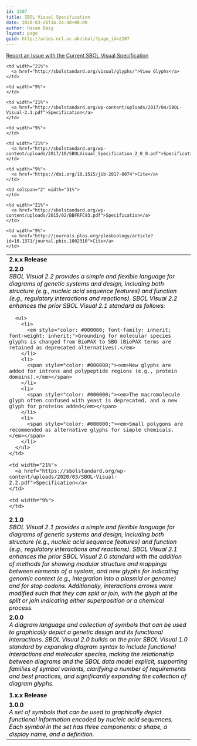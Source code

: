 ```yaml
---
id: 2207
title: SBOL Visual Specification
date: 2020-03-26T16:24:48+00:00
author: Hasan Baig
layout: page
guid: http://aries.ncl.ac.uk/sbol/?page_id=2207
---
```

<p style="text-align: left;">
  <a href="https://github.com/SynBioDex/SBOL-visual/issues">Report an Issue with the Current SBOL Visual Specification</a>
</p>

<table width="100%">
  <tr>
    <td width="67%">
      <span style="color: #000000;"><strong>2.x.x Release</strong></span>
    </td>
    
    <td width="21%">
      <a href="http://sbolstandard.org/visual/glyphs/">View Glyphs</a>
    </td>
    
    <td width="9%">
    </td>
  </tr>
  
  <tr>
    <td width="67%">
      <span style="color: #000000;"><strong>2.2.0<br /> </strong><em style="font-family: inherit; font-weight: inherit;">SBOL Visual 2.2 provides a simple and flexible language for diagrams of genetic systems and design, including both structure (e.g., nucleic acid sequence features) and function (e.g., regulatory interactions and reactions). SBOL Visual 2.2 enhances the prior SBOL Visual 2.1 standard as follows:</em></span></p> 
      
      <ul>
        <li>
          <em style="color: #000000; font-family: inherit; font-weight: inherit;">Grounding for molecular species glyphs is changed from BioPAX to SBO (BioPAX terms are retained as deprecated alternatives).</em>
        </li>
        <li>
          <span style="color: #000000;"><em>New glyphs are added for introns and polypeptide regions (e.g., protein domains).</em></span>
        </li>
        <li>
          <span style="color: #000000;"><em>The macromolecule glyph often confused with yeast is deprecated, and a new glyph for proteins added</em></span>
        </li>
        <li>
          <span style="color: #000000;"><em>Small polygons are recommended as alternative glyphs for simple chemicals.</em></span>
        </li>
      </ul>
    </td>
    
    <td width="21%">
      <a href="https://sbolstandard.org/wp-content/uploads/2020/03/SBOL-Visual-2.2.pdf">Specification</a>
    </td>
    
    <td width="9%">
    </td>
  </tr>
  
  <tr>
    <td width="67%">
      <span style="color: #000000;"><strong>2.1.0</strong></span><br /> <span style="color: #000000;"><em>SBOL Visual 2.1 provides a simple and flexible language for diagrams of genetic systems and design, including both structure (e.g., nucleic acid sequence features) and function (e.g., regulatory interactions and reactions). SBOL Visual 2.1 enhances the prior SBOL Visual 2.0 standard with the addition of methods for showing modular structure and mappings between elements of a system, and new glyphs for indicating genomic context (e.g., integration into a plasmid or genome) and for stop codons. Additionally, interactions arrows were modified such that they can split or join, with the glyph at the split or join indicating either superposition or a chemical process.</em></span>
    </td>
    
    <td width="21%">
      <a href="http://sbolstandard.org/wp-content/uploads/2017/04/SBOL-Visual-2.1.pdf">Specification</a>
    </td>
    
    <td width="9%">
    </td>
  </tr>
  
  <tr>
    <td width="67%">
      <span style="color: #000000;"><strong>2.0.0</strong></span><br /> <span style="color: #000000;"><em>A diagram language and collection of symbols that can be used to graphically depict a genetic design and its functional interactions. SBOL Visual 2.0 builds on the prior SBOL Visual 1.0 standard by expanding diagram syntax to include functional interactions and molecular species, making the relationship between diagrams and the SBOL data model explicit, supporting families of symbol variants, clarifying a number of requirements and best practices, and significantly expanding the collection of diagram glyphs.</em></span>
    </td>
    
    <td width="21%">
      <a href="http://sbolstandard.org/wp-content/uploads/2017/10/SBOLVisual_Specification_2_0_0.pdf">Specification</a>
    </td>
    
    <td width="9%">
      <a href="https://doi.org/10.1515/jib-2017-0074">Cite</a>
    </td>
  </tr>
  
  <tr>
    <td colspan="3" width="99%">
    </td>
  </tr>
  
  <tr>
    <td width="67%">
      <span style="color: #000000;"><strong>1.x.x Release</strong></span>
    </td>
    
    <td colspan="2" width="31%">
    </td>
  </tr>
  
  <tr>
    <td width="67%">
      <span style="color: #000000;"><strong>1.0.0</strong></span><br /> <span style="color: #000000;"><em>A set of symbols that can be used to graphically depict functional information encoded by nucleic acid sequences. Each symbol in the set has three components: a shape, a display name, and a definition.</em></span>
    </td>
    
    <td width="21%">
      <a href="http://sbolstandard.org/wp-content/uploads/2015/02/BBFRFC93.pdf">Specification</a>
    </td>
    
    <td width="9%">
      <a href="http://journals.plos.org/plosbiology/article?id=10.1371/journal.pbio.1002310">Cite</a>
    </td>
  </tr>
</table>